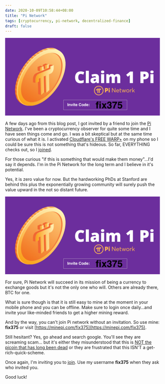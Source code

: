```yaml
--- 
date: 2020-10-09T10:58:44+08:00
title: "Pi Network"
tags: [cryptocurrency, pi-network, decentralized-finance]
draft: false
--- 
```


![Join Pi Network using invite code fix375](/images/join-pi-network__fix375.png)

A few days ago from this blog post, I got invited by a friend to join the [Pi Network](https://minepi.com/fix375). I've been a cryptocurrency observer for quite some time and I have seen things come and go. 
I was a bit skeptical but at the same time curious of what it is. I activated [Cloudflare's FREE WARP+](https://1.1.1.1/) on my phone so I could be sure this is not something that's hideous. 
So far, EVERYTHING checks out, so I [joined](https://minepi.com/fix375).

For those curious "if this is something that would make them money"...I'd say it depends. I'm in the Pi Network for the long term and I believe in it's potential.

Yes, it is zero value for now. But the hardworking PhDs at Stanford are behind this plus the exponentially growing community will surely push the value upward in the not so distant future.

[![Watch the Video Introduction to Pi Network](/images/join-pi-network__fix375.png)](https://www.youtube.com/watch?v=MsOaC61cR3U)

For sure, Pi Network will succeed in its mission of being a currency to exchange goods but it's not the only one who will. Others are already there, BTC for one.

What is sure though is that it is still easy to mine at the moment in your mobile phone and you can be offline. Make sure to login once daily…and invite your like-minded friends to get a higher mining reward.

And by the way, you can't join Pi network without an invitation. So use mine: **fix375** or visit [https://minepi.com/fix375](https://minepi.com/fix375).

Still hesitant? Yes, go ahead and search google. You'll see they are screaming scam... but it's either they misunderstood that this is [NOT the picoin that has long been dead](https://www.coinopsy.com/dead-coins/picoin/) or they are frustrated that this ISN'T a get-rich-quick-scheme.

Once again, I'm inviting you to [join](https://minepi.com/fix375). Use my username **fix375** when they ask who invited you.

Good luck!
